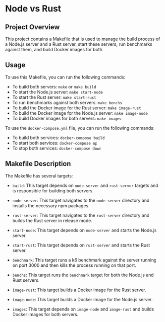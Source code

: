 # Node vs Rust

## Project Overview

This project contains a Makefile that is used to manage the build process of a Node.js server and a Rust server, start these servers, run benchmarks against them, and build Docker images for both.

## Usage

To use this Makefile, you can run the following commands:

- To build both servers: `make` or `make build`
- To start the Node.js server: `make start-node`
- To start the Rust server: `make start-rust`
- To run benchmarks against both servers: `make benchs`
- To build the Docker image for the Rust server: `make image-rust`
- To build the Docker image for the Node.js server: `make image-node`
- To build Docker images for both servers: `make images`

To use the `docker-compose.yml` file, you can run the following commands:

- To build both services: `docker-compose build`
- To start both services: `docker-compose up`
- To stop both services: `docker-compose down`

## Makefile Description

The Makefile has several targets:

- `build`: This target depends on `node-server` and `rust-server` targets and is responsible for building both servers.

- `node-server`: This target navigates to the `node-server` directory and installs the necessary npm packages.

- `rust-server`: This target navigates to the `rust-server` directory and builds the Rust server in release mode.

- `start-node`: This target depends on `node-server` and starts the Node.js server.

- `start-rust`: This target depends on `rust-server` and starts the Rust server.

- `benchmark`: This target runs a k6 benchmark against the server running on port 3000 and then kills the process running on that port.

- `benchs`: This target runs the `benchmark` target for both the Node.js and Rust servers.

- `image-rust`: This target builds a Docker image for the Rust server.

- `image-node`: This target builds a Docker image for the Node.js server.

- `images`: This target depends on `image-node` and `image-rust` and builds Docker images for both servers.
